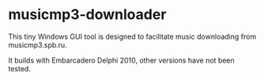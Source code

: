 # musicmp3-downloader

This tiny Windows GUI tool is designed to facilitate music downloading from musicmp3.spb.ru.

It builds with Embarcadero Delphi 2010, other versions have not been tested.
